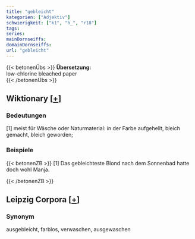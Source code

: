 ```yaml
---
title: "gebleicht"
kategorien: ["Adjektiv"]
schwierigkeit: ["k1", "h_", "r18"]
tags:
series:
mainDornseiffs:
domainDornseiffs:
url: "gebleicht"
---
```


{{< betonenÜbs >}}
**Übersetzung:**  
low-chlorine bleached paper  
{{< /betonenÜbs >}}

## Wiktionary [[+](https://de.wiktionary.org/wiki/gebleicht)]

### Bedeutungen
[1] meist für Wäsche oder Naturmaterial: in der Farbe aufgehellt, bleich gemacht, bleich geworden;  

### Beispiele
{{< betonenZB >}}
[1] Das gebleichteste Blond nach dem Sonnenbad hatte doch wohl Manja.  

{{< /betonenZB >}}

## Leipzig Corpora [[+](https://corpora.uni-leipzig.de/en/res?word=gebleicht&corpusId=deu_newscrawl-public_2018)]


### Synonym
ausgebleicht, farblos, verwaschen, ausgewaschen


